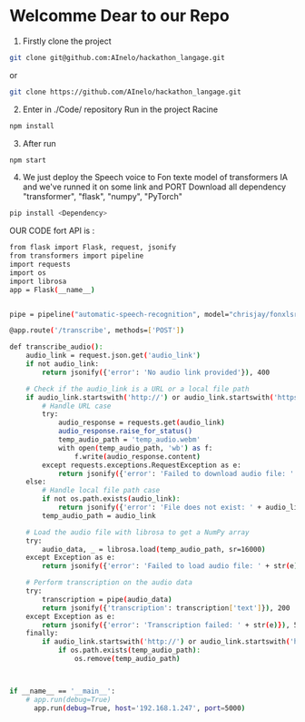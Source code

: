 # Welcomme Dear to our Repo 

1. Firstly clone the project 
```bash
git clone git@github.com:AInelo/hackathon_langage.git
```
or 

```bash
git clone https://github.com/AInelo/hackathon_langage.git
```

2. Enter in ./Code/ repository Run in the project Racine
```bash
npm install
```

3. After run 
```bash
npm start
```

4. We just deploy the Speech voice to Fon texte model of transformers IA and we've runned it on some link and PORT 
Download all dependency "transformer", "flask", "numpy", "PyTorch"

```bash
pip install <Dependency>
``` 

OUR CODE fort API is : 
```bash
from flask import Flask, request, jsonify
from transformers import pipeline
import requests
import os
import librosa
app = Flask(__name__)


pipe = pipeline("automatic-speech-recognition", model="chrisjay/fonxlsr")

@app.route('/transcribe', methods=['POST'])

def transcribe_audio():
    audio_link = request.json.get('audio_link')
    if not audio_link:
        return jsonify({'error': 'No audio link provided'}), 400

    # Check if the audio_link is a URL or a local file path
    if audio_link.startswith('http://') or audio_link.startswith('https://'):
        # Handle URL case
        try:
            audio_response = requests.get(audio_link)
            audio_response.raise_for_status()
            temp_audio_path = 'temp_audio.webm'
            with open(temp_audio_path, 'wb') as f:
                f.write(audio_response.content)
        except requests.exceptions.RequestException as e:
            return jsonify({'error': 'Failed to download audio file: ' + str(e)}), 400
    else:
        # Handle local file path case
        if not os.path.exists(audio_link):
            return jsonify({'error': 'File does not exist: ' + audio_link}), 400
        temp_audio_path = audio_link

    # Load the audio file with librosa to get a NumPy array
    try:
        audio_data, _ = librosa.load(temp_audio_path, sr=16000)
    except Exception as e:
        return jsonify({'error': 'Failed to load audio file: ' + str(e)}), 400

    # Perform transcription on the audio data
    try:
        transcription = pipe(audio_data)
        return jsonify({'transcription': transcription['text']}), 200
    except Exception as e:
        return jsonify({'error': 'Transcription failed: ' + str(e)}), 500
    finally:
        if audio_link.startswith('http://') or audio_link.startswith('https://'):
            if os.path.exists(temp_audio_path):
                os.remove(temp_audio_path)



if __name__ == '__main__':
    # app.run(debug=True)
      app.run(debug=True, host='192.168.1.247', port=5000)

```